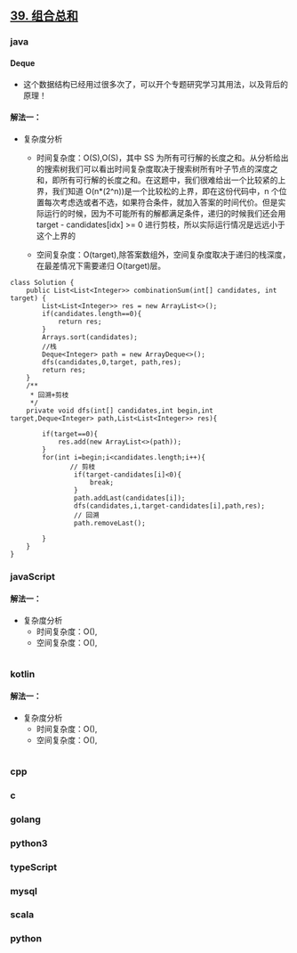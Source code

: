 ## [39. 组合总和](https://leetcode-cn.com/problems/combination-sum/)

### java

#### Deque

-   这个数据结构已经用过很多次了，可以开个专题研究学习其用法，以及背后的原理！

#### 解法一：

-   复杂度分析

    -   时间复杂度：O(S),O(S)，其中 SS 为所有可行解的长度之和。从分析给出的搜索树我们可以看出时间复杂度取决于搜索树所有叶子节点的深度之和，即所有可行解的长度之和。在这题中，我们很难给出一个比较紧的上界，我们知道 O(n\*(2^n))是一个比较松的上界，即在这份代码中，n 个位置每次考虑选或者不选，如果符合条件，就加入答案的时间代价。但是实际运行的时候，因为不可能所有的解都满足条件，递归的时候我们还会用 target - candidates[idx] >= 0 进行剪枝，所以实际运行情况是远远小于这个上界的

    -   空间复杂度：O(target),除答案数组外，空间复杂度取决于递归的栈深度，在最差情况下需要递归 O(target)层。

```
class Solution {
    public List<List<Integer>> combinationSum(int[] candidates, int target) {
        List<List<Integer>> res = new ArrayList<>();
        if(candidates.length==0){
            return res;
        }
        Arrays.sort(candidates);
        //栈
        Deque<Integer> path = new ArrayDeque<>();
        dfs(candidates,0,target, path,res);
        return res;
    }
    /**
     * 回溯+剪枝
     */
    private void dfs(int[] candidates,int begin,int target,Deque<Integer> path,List<List<Integer>> res){

        if(target==0){
            res.add(new ArrayList<>(path));
        }
        for(int i=begin;i<candidates.length;i++){
               // 剪枝
                if(target-candidates[i]<0){
                    break;
                }
                path.addLast(candidates[i]);
                dfs(candidates,i,target-candidates[i],path,res);
                // 回溯
                path.removeLast();

        }
    }
}

```

### javaScript

#### 解法一：

-   复杂度分析
    -   时间复杂度：O(),
    -   空间复杂度：O(),

```

```

### kotlin

#### 解法一：

-   复杂度分析
    -   时间复杂度：O(),
    -   空间复杂度：O(),

```

```

### cpp

### c

### golang

### python3

### typeScript

### mysql

### scala

### python
